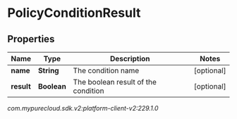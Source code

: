 # PolicyConditionResult


## Properties

| Name | Type | Description | Notes |
| ------------ | ------------- | ------------- | ------------- |
| **name** | **String** | The condition name |  [optional] |
| **result** | **Boolean** | The boolean result of the condition |  [optional] |




_com.mypurecloud.sdk.v2:platform-client-v2:229.1.0_
